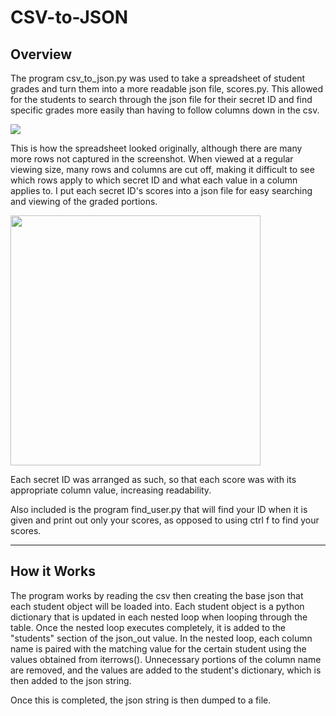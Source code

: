 # CSV-to-JSON

<h2>Overview</h2>

The program csv_to_json.py was used to take a spreadsheet of student grades and turn them into a more readable json file, scores.py.  This allowed for the students to search through the json file for their secret ID and find specific grades more easily than having to follow columns down in the csv.

<img src="https://i.imgur.com/8w2Bisp.png"></img>

This is how the spreadsheet looked originally, although there are many more rows not captured in the screenshot.  When viewed at a regular viewing size, many rows and columns are cut off, making it difficult to see which rows apply to which secret ID and what each value in a column applies to.  I put each secret ID's scores into a json file for easy searching and viewing of the graded portions.

<img src="https://i.imgur.com/xwYr9YM.png" width="400"></img>

Each secret ID was arranged as such, so that each score was with its appropriate column value, increasing readability.

Also included is the program find_user.py that will find your ID when it is given and print out only your scores, as opposed to using ctrl f to find your scores.

<hr>

<h2>How it Works</h2>

The program works by reading the csv then creating the base json that each student object will be loaded into.  Each student object is a python dictionary that is updated in each nested loop when looping through the table.  Once the nested loop executes completely, it is added to the "students" section of the json_out value.  In the nested loop, each column name is paired with the matching value for the certain student using the values obtained from iterrows().  Unnecessary portions of the column name are removed, and the values are added to the student's dictionary, which is then added to the json string.

Once this is completed, the json string is then dumped to a file.
